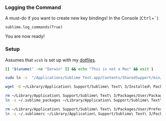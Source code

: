 ### Logging the Command

A must-do if you want to create new key bindings! In the Console (<kbd>Ctrl</kbd>+<kbd>`</kbd>)

```
sublime.log_commands(True)
```

You are now ready!

### Setup

Assumes that `vcsh` is set up with my [dotfiles](https://github.com/afreeorange/dotfiles).

```bash
[[ "$(uname)" -ne "Darwin" ]] && echo "This is not a Mac" && exit 1

sudo ln -s  "/Applications/Sublime Text.app/Contents/SharedSupport/bin/subl" /usr/local/bin/sublime

wget -O ~/Library/Application\ Support/Sublime\ Text\ 3/Installed\ Packages/Package\ Control.sublime-packagea https://packagecontrol.io/Package%20Control.sublime-package

rm ~/Library/Application\ Support/Sublime\ Text\ 3/Packages/User/Package\ Control.sublime-settings
ln -s ~/.sublime_packages ~/Library/Application\ Support/Sublime\ Text\ 3/Packages/User/Package\ Control.sublime-settings

rm ~/Library/Application\ Support/Sublime\ Text\ 3/Packages/User/Preferences.sublime-settings
ln -s ~/.sublimerc ~/Library/Application\ Support/Sublime\ Text\ 3/Packages/User/Preferences.sublime-settings
```
